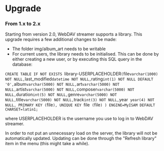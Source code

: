 # Upgrade #

### From 1.x to 2.x ###
Starting from version 2.0, WebDAV streamer supports a library. 
This upgrade requires a few additional changes to be made:
* The folder img/album_art needs to be writable
* For current users, the library needs to be initialised. 
This can be done by either creating a new user, or by executing this SQL query in the database:

`CREATE TABLE IF NOT EXISTS `library-USERPLACEHOLDER` (
   `file` varchar(1000) NOT NULL,
   `last_modified` datetime NOT NULL,
   `rating` int(1) NOT NULL DEFAULT '0',
   `album` varchar(5000) NOT NULL,
   `art` varchar(5000) NOT NULL,
   `artist` varchar(5000) NOT NULL,
   `composer` varchar(5000) NOT NULL,
   `duration` int(5) NOT NULL,
   `genre` varchar(5000) NOT NULL,
   `title` varchar(5000) NOT NULL,
   `track` int(3) NOT NULL,
   `year` year(4) NOT NULL,
   PRIMARY KEY (`file`),
   UNIQUE KEY `file` (`file`)
 ) ENGINE=MyISAM DEFAULT CHARSET=latin1;`
 
 where USERPLACEHOLDER is the username you use to log in to WebDAV streamer.
 
 In order to not put an unnecessary load on the server, the library will not be automatically updated. 
 Updating can be done through the "Refresh library" item in the menu (this might take a while).